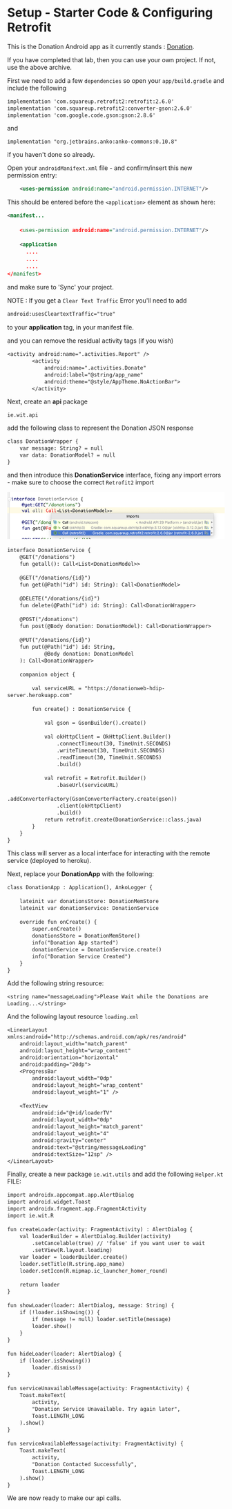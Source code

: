 # Setup - Starter Code & Configuring Retrofit

This is the Donation Android app as it currently stands : [Donation](archives/donation-v3-start.zip).

If you have completed that lab, then you can use your own project. If not, use the above archive.

First we need to add a few `dependencies` so open your `app/build.gradle` and include the following

~~~
implementation 'com.squareup.retrofit2:retrofit:2.6.0'
implementation 'com.squareup.retrofit2:converter-gson:2.6.0'
implementation 'com.google.code.gson:gson:2.8.6'
~~~

and

~~~
implementation "org.jetbrains.anko:anko-commons:0.10.8"
~~~

if you haven't done so already.

Open your `androidManifext.xml` file - and confirm/insert this new permission entry:

~~~xml
    <uses-permission android:name="android.permission.INTERNET"/>
~~~

This should be entered before the `<application>` element as shown here:

~~~xml
<manifest...

    <uses-permission android:name="android.permission.INTERNET"/>

    <application
      ....
      ....
      ....
</manifest>
~~~

and make sure to 'Sync' your project.

NOTE : If you get a `Clear Text Traffic` Error you'll need to add

~~~xml
android:usesCleartextTraffic="true"
~~~

to your **application** tag, in your manifest file.

and you can remove the residual activity tags (if you wish)

~~~
<activity android:name=".activities.Report" />
        <activity
            android:name=".activities.Donate"
            android:label="@string/app_name"
            android:theme="@style/AppTheme.NoActionBar">
        </activity>
~~~

Next, create an **api** package

~~~
ie.wit.api
~~~

add the following class to represent the Donation JSON response

~~~
class DonationWrapper {
    var message: String? = null
    var data: DonationModel? = null
}
~~~

and then introduce this **DonationService** interface, fixing any import errors - make sure to choose the correct `Retrofit2` import

![](img/k08s101.png)

~~~
interface DonationService {
    @GET("/donations")
    fun getall(): Call<List<DonationModel>>

    @GET("/donations/{id}")
    fun get(@Path("id") id: String): Call<DonationModel>

    @DELETE("/donations/{id}")
    fun delete(@Path("id") id: String): Call<DonationWrapper>

    @POST("/donations")
    fun post(@Body donation: DonationModel): Call<DonationWrapper>

    @PUT("/donations/{id}")
    fun put(@Path("id") id: String,
            @Body donation: DonationModel
    ): Call<DonationWrapper>

    companion object {

        val serviceURL = "https://donationweb-hdip-server.herokuapp.com"

        fun create() : DonationService {

            val gson = GsonBuilder().create()

            val okHttpClient = OkHttpClient.Builder()
                .connectTimeout(30, TimeUnit.SECONDS)
                .writeTimeout(30, TimeUnit.SECONDS)
                .readTimeout(30, TimeUnit.SECONDS)
                .build()

            val retrofit = Retrofit.Builder()
                .baseUrl(serviceURL)
                .addConverterFactory(GsonConverterFactory.create(gson))
                .client(okHttpClient)
                .build()
            return retrofit.create(DonationService::class.java)
        }
    }
}
~~~

This class will server as a local interface for interacting with the remote service (deployed to heroku).

Next, replace your **DonationApp** with the following:

~~~
class DonationApp : Application(), AnkoLogger {

    lateinit var donationsStore: DonationMemStore
    lateinit var donationService: DonationService

    override fun onCreate() {
        super.onCreate()
        donationsStore = DonationMemStore()
        info("Donation App started")
        donationService = DonationService.create()
        info("Donation Service Created")
    }
}
~~~
Add the following string resource:

~~~
<string name="messageLoading">Please Wait while the Donations are Loading...</string>
~~~

And the following layout resource `loading.xml`

~~~
<LinearLayout xmlns:android="http://schemas.android.com/apk/res/android"
    android:layout_width="match_parent"
    android:layout_height="wrap_content"
    android:orientation="horizontal"
    android:padding="20dp">
    <ProgressBar
        android:layout_width="0dp"
        android:layout_height="wrap_content"
        android:layout_weight="1" />

    <TextView
        android:id="@+id/loaderTV"
        android:layout_width="0dp"
        android:layout_height="match_parent"
        android:layout_weight="4"
        android:gravity="center"
        android:text="@string/messageLoading"
        android:textSize="12sp" />
</LinearLayout>
~~~

Finally, create a new package `ie.wit.utils` and add the following `Helper.kt` FILE:

~~~
import androidx.appcompat.app.AlertDialog
import android.widget.Toast
import androidx.fragment.app.FragmentActivity
import ie.wit.R

fun createLoader(activity: FragmentActivity) : AlertDialog {
    val loaderBuilder = AlertDialog.Builder(activity)
        .setCancelable(true) // 'false' if you want user to wait
        .setView(R.layout.loading)
    var loader = loaderBuilder.create()
    loader.setTitle(R.string.app_name)
    loader.setIcon(R.mipmap.ic_launcher_homer_round)

    return loader
}

fun showLoader(loader: AlertDialog, message: String) {
    if (!loader.isShowing()) {
        if (message != null) loader.setTitle(message)
        loader.show()
    }
}

fun hideLoader(loader: AlertDialog) {
    if (loader.isShowing())
        loader.dismiss()
}

fun serviceUnavailableMessage(activity: FragmentActivity) {
    Toast.makeText(
        activity,
        "Donation Service Unavailable. Try again later",
        Toast.LENGTH_LONG
    ).show()
}

fun serviceAvailableMessage(activity: FragmentActivity) {
    Toast.makeText(
        activity,
        "Donation Contacted Successfully",
        Toast.LENGTH_LONG
    ).show()
}
~~~

We are now ready to make our api calls.
